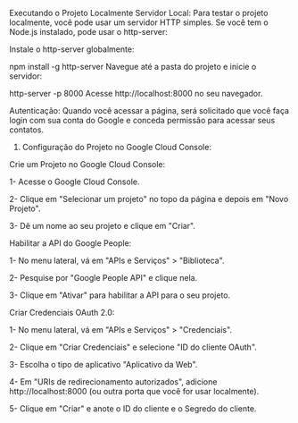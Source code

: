Executando o Projeto Localmente
Servidor Local:
Para testar o projeto localmente, você pode usar um servidor HTTP simples. Se você tem o Node.js instalado, pode usar o http-server:

Instale o http-server globalmente:

npm install -g http-server
Navegue até a pasta do projeto e inicie o servidor:

http-server -p 8000
Acesse http://localhost:8000 no seu navegador.

Autenticação:
Quando você acessar a página, será solicitado que você faça login com sua conta do Google e conceda permissão para acessar seus contatos.

1. Configuração do Projeto no Google Cloud Console: 

Crie um Projeto no Google Cloud Console:

1- Acesse o Google Cloud Console.

2- Clique em "Selecionar um projeto" no topo da página e depois em "Novo Projeto".

3- Dê um nome ao seu projeto e clique em "Criar".

Habilitar a API do Google People:

1- No menu lateral, vá em "APIs e Serviços" > "Biblioteca".

2- Pesquise por "Google People API" e clique nela.

3- Clique em "Ativar" para habilitar a API para o seu projeto.

Criar Credenciais OAuth 2.0:

1- No menu lateral, vá em "APIs e Serviços" > "Credenciais".

2- Clique em "Criar Credenciais" e selecione "ID do cliente OAuth".

3- Escolha o tipo de aplicativo "Aplicativo da Web".

4- Em "URIs de redirecionamento autorizados", adicione http://localhost:8000 (ou outra porta que você for usar localmente).

5- Clique em "Criar" e anote o ID do cliente e o Segredo do cliente.